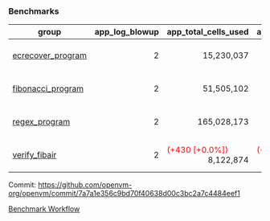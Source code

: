 ### Benchmarks
| group | app_log_blowup | app_total_cells_used | app_total_cycles | app_total_proof_time_ms | leaf_log_blowup | leaf_total_cells_used | leaf_total_cycles | leaf_total_proof_time_ms | max_segment_length | instance | alloc |
|---|---|---|---|---|---|---|---|---|---|---|---|
| [ ecrecover_program ](https://github.com/openvm-org/openvm/blob/benchmark-results/benchmarks/individual/ecrecover-7a7a1e356c9bd70f40638d00c3bc2a7c4484eef1.md) | <div style='text-align: right'> 2 </div>  | <div style='text-align: right'> 15,230,037 </div>  | <div style='text-align: right'> 290,016 </div>  | <span style='color: red'>(+12.0 [+0.5%])</span><div style='text-align: right'> 2,386.0 </div>  | <div style='text-align: right'> - </div>  | <div style='text-align: right'> - </div>  | <div style='text-align: right'> - </div>  | <div style='text-align: right'> - </div>  | 1048476 | 64cpu-linux-arm64 | mimalloc |
| [ fibonacci_program ](https://github.com/openvm-org/openvm/blob/benchmark-results/benchmarks/individual/fibonacci-7a7a1e356c9bd70f40638d00c3bc2a7c4484eef1.md) | <div style='text-align: right'> 2 </div>  | <div style='text-align: right'> 51,505,102 </div>  | <div style='text-align: right'> 1,500,137 </div>  | <span style='color: red'>(+10.0 [+0.2%])</span><div style='text-align: right'> 5,504.0 </div>  | <div style='text-align: right'> 2 </div>  | <div style='text-align: right'> 128,966,671 </div>  | <div style='text-align: right'> 3,173,374 </div>  | <span style='color: red'>(+27.0 [+0.2%])</span><div style='text-align: right'> 13,306.0 </div>  | 1048476 | 64cpu-linux-arm64 | mimalloc |
| [ regex_program ](https://github.com/openvm-org/openvm/blob/benchmark-results/benchmarks/individual/regex-7a7a1e356c9bd70f40638d00c3bc2a7c4484eef1.md) | <div style='text-align: right'> 2 </div>  | <div style='text-align: right'> 165,028,173 </div>  | <div style='text-align: right'> 4,190,904 </div>  | <span style='color: green'>(-183.0 [-1.2%])</span><div style='text-align: right'> 15,682.0 </div>  | <div style='text-align: right'> 2 </div>  | <span style='color: green'>(-8,660 [-0.0%])</span><div style='text-align: right'> 291,373,002 </div>  | <span style='color: green'>(-775 [-0.0%])</span><div style='text-align: right'> 6,521,668 </div>  | <span style='color: green'>(-570.0 [-2.2%])</span><div style='text-align: right'> 25,301.0 </div>  | 1048476 | 64cpu-linux-arm64 | mimalloc |
| [ verify_fibair ](https://github.com/openvm-org/openvm/blob/benchmark-results/benchmarks/individual/verify_fibair-7a7a1e356c9bd70f40638d00c3bc2a7c4484eef1.md) | <div style='text-align: right'> 2 </div>  | <span style='color: red'>(+430 [+0.0%])</span><div style='text-align: right'> 8,122,874 </div>  | <span style='color: red'>(+29 [+0.0%])</span><div style='text-align: right'> 195,457 </div>  | <span style='color: green'>(-17.0 [-1.2%])</span><div style='text-align: right'> 1,433.0 </div>  | <div style='text-align: right'> - </div>  | <div style='text-align: right'> - </div>  | <div style='text-align: right'> - </div>  | <div style='text-align: right'> - </div>  | 1048476 | 64cpu-linux-arm64 | mimalloc |


Commit: https://github.com/openvm-org/openvm/commit/7a7a1e356c9bd70f40638d00c3bc2a7c4484eef1

[Benchmark Workflow](https://github.com/openvm-org/openvm/actions/runs/12564186158)
